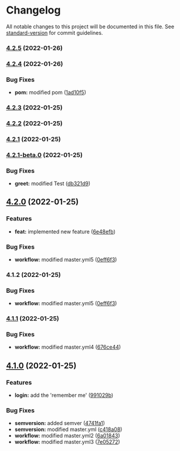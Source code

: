 # Changelog

All notable changes to this project will be documented in this file. See [standard-version](https://github.com/conventional-changelog/standard-version) for commit guidelines.

### [4.2.5](https://github.com/cmani97/sem-demo/compare/v4.2.4...v4.2.5) (2022-01-26)

### [4.2.4](https://github.com/cmani97/sem-demo/compare/v4.2.3...v4.2.4) (2022-01-26)


### Bug Fixes

* **pom:** modified pom ([1ad10f5](https://github.com/cmani97/sem-demo/commit/1ad10f5d83bd269140a75720bc9268ac6ce42b6e))

### [4.2.3](https://github.com/cmani97/sem-demo/compare/v4.2.2...v4.2.3) (2022-01-25)

### [4.2.2](https://github.com/cmani97/sem-demo/compare/v4.2.1...v4.2.2) (2022-01-25)

### [4.2.1](https://github.com/cmani97/sem-demo/compare/v4.2.1-beta.0...v4.2.1) (2022-01-25)

### [4.2.1-beta.0](https://github.com/cmani97/sem-demo/compare/v4.2.0...v4.2.1-beta.0) (2022-01-25)


### Bug Fixes

* **greet:** modified Test ([db321d9](https://github.com/cmani97/sem-demo/commit/db321d9cb182dbf59fc2146dbe9ac84ded252839))

## [4.2.0](https://github.com/cmani97/sem-demo/compare/v4.1.1...v4.2.0) (2022-01-25)


### Features

* **feat:** implemented new feature ([6e48efb](https://github.com/cmani97/sem-demo/commit/6e48efb23b5c6e4ce4a27d39cbe4a16488444c3a))


### Bug Fixes

* **workflow:** modified master.yml5 ([0eff6f3](https://github.com/cmani97/sem-demo/commit/0eff6f33bb48b3d6ebc1a9856b07e0faca04a527))

### 4.1.2 (2022-01-25)


### Bug Fixes

* **workflow:** modified master.yml5 ([0eff6f3](https://github.com/cmani97/sem-demo/commit/0eff6f33bb48b3d6ebc1a9856b07e0faca04a527))

### [4.1.1](https://github.com/cmani97/sem-demo/compare/v4.1.0...v4.1.1) (2022-01-25)


### Bug Fixes

* **workflow:** modified master.yml4 ([676ce44](https://github.com/cmani97/sem-demo/commit/676ce44250a12a8c1a81845542fec49c18126fca))

## [4.1.0](https://github.com/cmani97/sem-demo/compare/v1.0.8...v4.1.0) (2022-01-25)


### Features

* **login:** add the 'remember me' ([991029b](https://github.com/cmani97/sem-demo/commit/991029bec9db5075facd67fdcee449a4bcb12416))


### Bug Fixes

* **semversion:** added semver ([4741fa1](https://github.com/cmani97/sem-demo/commit/4741fa199f9ff12a4da4e3f4109f1e085122a461))
* **semversion:** modified master.yml ([c418a08](https://github.com/cmani97/sem-demo/commit/c418a0838a05dc27fe6ceeb83519ac61fb1906da))
* **workflow:** modified master.yml2 ([6a01843](https://github.com/cmani97/sem-demo/commit/6a01843b76e61c11f79aa9137094da37d5d4bd2e))
* **workflow:** modified master.yml3 ([7e05272](https://github.com/cmani97/sem-demo/commit/7e05272920aae9bf824316321be5e28e31e84b6f))
